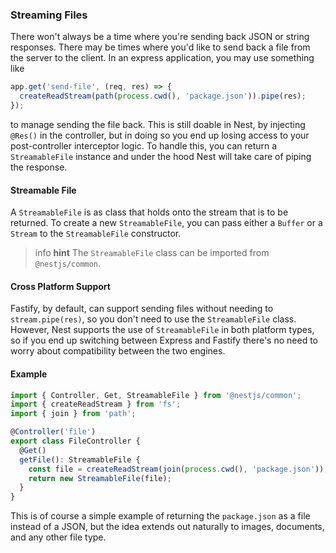 ### Streaming Files

There won't always be a time where you're sending back JSON or string responses. There may be times where you'd like to send back a file from the server to the client. In an express application, you may use something like

```ts
app.get('send-file', (req, res) => {
  createReadStream(path(process.cwd(), 'package.json')).pipe(res);
});
```

to manage sending the file back. This is still doable in Nest, by injecting `@Res()` in the controller, but in doing so you end up losing access to your post-controller interceptor logic. To handle this, you can return a `StreamableFile` instance and under the hood Nest will take care of piping the response.

#### Streamable File

A `StreamableFile` is as class that holds onto the stream that is to be returned. To create a new `StreamableFile`, you can pass either a `Buffer` or a `Stream` to the `StreamableFile` constructor.

> info **hint** The `StreamableFile` class can be imported from `@nestjs/common`.

#### Cross Platform Support

Fastify, by default, can support sending files without needing to `stream.pipe(res)`, so you don't need to use the `StreamableFile` class. However, Nest supports the use of `StreamableFile` in both platform types, so if you end up switching between Express and Fastify there's no need to worry about compatibility between the two engines.

#### Example

```ts
import { Controller, Get, StreamableFile } from '@nestjs/common';
import { createReadStream } from 'fs';
import { join } from 'path';

@Controller('file')
export class FileController {
  @Get()
  getFile(): StreamableFile {
    const file = createReadStream(join(process.cwd(), 'package.json'));
    return new StreamableFile(file);
  }
}
```

This is of course a simple example of returning the `package.json` as a file instead of a JSON, but the idea extends out naturally to images, documents, and any other file type.

